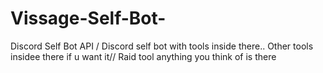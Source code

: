 # Vissage-Self-Bot-
Discord Self Bot API / Discord self bot with tools inside there.. Other tools insidee there if u want it// Raid tool anything you think of is there 
